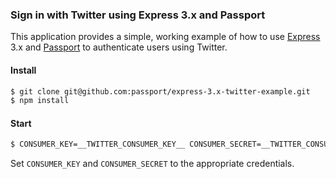 ### Sign in with Twitter using Express 3.x and Passport

This application provides a simple, working example of how to use [Express](http://expressjs.com/)
3.x and [Passport](http://passportjs.org/) to authenticate users using Twitter.

#### Install

```bash
$ git clone git@github.com:passport/express-3.x-twitter-example.git
$ npm install
```

#### Start

```bash
$ CONSUMER_KEY=__TWITTER_CONSUMER_KEY__ CONSUMER_SECRET=__TWITTER_CONSUMER_SECRET__ node server.js
```

Set `CONSUMER_KEY` and `CONSUMER_SECRET` to the appropriate credentials.
